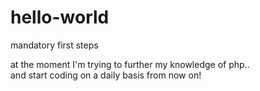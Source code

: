 # hello-world
mandatory first steps

at the moment I'm 
trying to further my knowledge of php..  
and start coding on a daily basis from now on!
